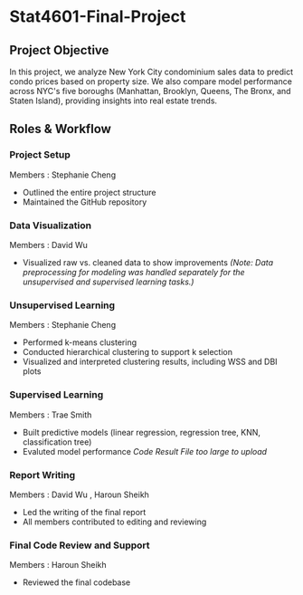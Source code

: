 # Stat4601-Final-Project

## Project Objective
In this project, we analyze New York City condominium sales data to predict condo prices based on property size. We also compare model performance across NYC's five boroughs (Manhattan, Brooklyn, Queens, The Bronx, and Staten Island), providing insights into real estate trends.

## Roles & Workflow 
### Project Setup
Members : Stephanie Cheng
- Outlined the entire project structure
- Maintained the GitHub repository

### Data Visualization
Members : David Wu
- Visualized raw vs. cleaned data to show improvements
_(Note: Data preprocessing for modeling was handled separately for the unsupervised and supervised learning tasks.)_

### Unsupervised Learning
Members : Stephanie Cheng
- Performed k-means clustering
- Conducted hierarchical clustering to support k selection
- Visualized and interpreted clustering results, including WSS and DBI plots

### Supervised Learning
Members : Trae Smith
- Built predictive models (linear regression, regression tree, KNN, classification tree)
- Evaluted model performance
_Code Result File too large to upload_

### Report Writing
Members : David Wu , Haroun Sheikh
- Led the writing of the final report
- All members contributed to editing and reviewing 

### Final Code Review and Support
Members : Haroun Sheikh
- Reviewed the final codebase
